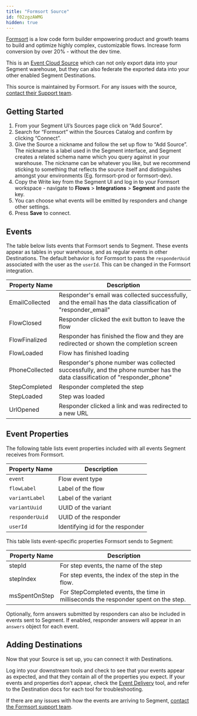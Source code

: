```yaml
---
title: "Formsort Source"
id: f02zgzAWMG
hidden: true
---
```


[Formsort](https://formsort.com/?utm_source=segmentio&utm_medium=docs&utm_campaign=partners) is a low code form builder empowering product and growth teams to build and optimize highly complex, customizable flows. Increase form conversion by over 20% - without the dev time.

This is an [Event Cloud Source](https://segment.com/docs/sources/#event-cloud-sources) which can not only export data into your Segment warehouse, but they can also federate the exported data into your other enabled Segment Destinations.

This source is maintained by Formsort. For any issues with the source, [contact their Support team](mailto:support@formsort.com).

## Getting Started

1. From your Segment UI’s Sources page click on “Add Source”.
2. Search for “Formsort” within the Sources Catalog and confirm by clicking “Connect”.
3. Give the Source a nickname and follow the set up flow to “Add Source”. The nickname is a label used in the Segment interface, and Segment creates a related schema name which you query against in your warehouse. The nickname can be whatever you like, but we recommend sticking to something that reflects the source itself and distinguishes amongst your environments (Eg. formsort-prod or formsort-dev).
4. Copy the Write key from the Segment UI and log in to your Formsort workspace - navigate to **Flows** > **Integrations** > **Segment** and paste the key.
5. You can choose what events will be emitted by responders and change other settings.
6. Press **Save** to connect.

## Events

The table below lists events that Formsort sends to Segment. These events appear as tables in your warehouse, and as regular events in other Destinations. The default behavior is for Formsort to pass the `responderUuid` associated with the user as the `userId`. This can be changed in the Formsort integration.

| Property Name  | Description                                                                                                                |
| -------------  | -------------------------------------------------------------------------------------------------------------------------- |
| EmailCollected | Responder's email was collected successfully, and the email has the data classification of "responder_email"               |
| FlowClosed     | Responder clicked the exit button to leave the flow                                                                        |
| FlowFinalized  | Responder has finished the flow and they are redirected or shown the completion screen                                     |
| FlowLoaded     | Flow has finished loading                                                                                                  |
| PhoneCollected | Responder's phone number was collected successfully, and the phone number has the data classification of "responder_phone" |
| StepCompleted  | Responder completed the step                                                                                               |
| StepLoaded     | Step was loaded                                                                                                            |
| UrlOpened      | Responder clicked a link and was redirected to a new URL                                                                   |

## Event Properties

The following table lists event properties included with all events Segment receives from Formsort.

| Property Name   | Description                      |
| --------------  | -------------------------------- |
| `event`         | Flow event type                  |
| `flowLabel`     | Label of the flow                |
| `variantLabel`  | Label of the variant             |
| `variantUuid`   | UUID of the variant              |
| `responderUuid` | UUID of the responder            |
| `userId`        | Identifying id for the responder | 

This table lists event-specific properties Formsort sends to Segment:

| Property Name | Description                                                                         |
| ------------- | ----------------------------------------------------------------------------------- |
| stepId        | For step events, the name of the step                                               |
| stepIndex     | For step events, the index of the step in the flow.                                 |
| msSpentOnStep | For StepCompleted events, the time in milliseconds the responder spent on the step. |

Optionally, form answers submitted by responders can also be included in events sent to Segment. If enabled, responder answers will appear in an `answers` object for each event.

## Adding Destinations

Now that your Source is set up, you can connect it with Destinations.

Log into your downstream tools and check to see that your events appear as expected, and that they contain all of the properties you expect. If your events and properties don’t appear, check the [Event Delivery](https://segment.com/docs/connections/event-delivery/) tool, and refer to the Destination docs for each tool for troubleshooting.

If there are any issues with how the events are arriving to Segment, [contact the Formsort support team](mailto:support@formsort.com).
